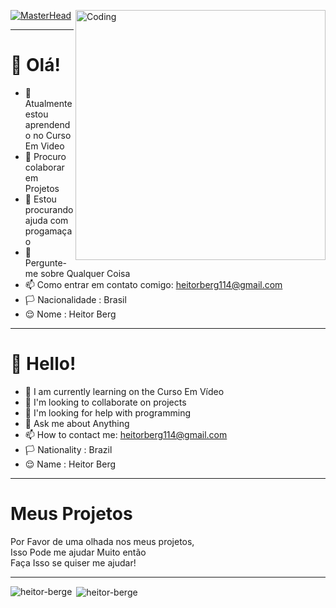 [![MasterHead](https://visme.co/blog/wp-content/uploads/2019/10/animated-presentation-software-header.gif)]()
<img align="right" alt="Coding" width="400" src="https://miro.medium.com/max/680/0*7Q3yvSIv_t0ioJ-Z.gif"/>
______________________________________________________________

# 👋 Olá!
- 🌱 Atualmente estou aprendendo no Curso Em Video
- 👯 Procuro colaborar em Projetos
- 🤔 Estou procurando ajuda com progamaçao
- 💬 Pergunte-me sobre Qualquer Coisa
- 📫 Como entrar em contato comigo: heitorberg114@gmail.com
- 🏳️ Nacionalidade : Brasil
- 😌 Nome : Heitor Berg
______________________________________________________________ 
# 👋 Hello!
- 🌱 I am currently learning on the Curso Em Vídeo
- 👯 I'm looking to collaborate on projects
- 🤔 I'm looking for help with programming
- 💬 Ask me about Anything
- 📫 How to contact me: heitorberg114@gmail.com
- 🏳️ Nationality : Brazil
- 😌 Name : Heitor Berg
______________________________________________________________
# Meus Projetos
Por Favor de uma olhada nos meus projetos,    
Isso Pode me ajudar Muito então  
Faça Isso se quiser me ajudar!
______________________________________________________________
<p><img align="left" src="https://github-readme-stats.vercel.app/api/top-langs?username=heitorberge&show_icons=true&locale=en&layout=compact" alt="heitor-berge" /></p>

<p>&nbsp;<img align="center" src="https://github-readme-stats.vercel.app/api?username=heitorberge&show_icons=true&locale=en" alt="heitor-berge" /></p>

